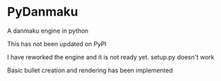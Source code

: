 # PyDanmaku
A danmaku engine in python

This has not been updated on PyPI

I have reworked the engine and it is not ready yet. setup.py doesn't work

Basic bullet creation and rendering has been implemented

